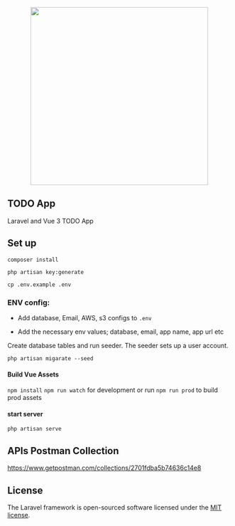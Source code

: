 <p align="center"><a href="https://laravel.com" target="_blank"><img src="https://raw.githubusercontent.com/laravel/art/master/logo-lockup/5%20SVG/2%20CMYK/1%20Full%20Color/laravel-logolockup-cmyk-red.svg" width="400"></a></p>

## TODO App

Laravel and Vue 3 TODO App

## Set up

`composer install`

`php artisan key:generate`

`cp .env.example .env`



### ENV config:

- Add database, Email, AWS, s3 configs to `.env`

- Add the necessary env values; database, email, app name, app url etc
    
Create database tables and run seeder. The seeder sets up a user account.

`php artisan migarate --seed`

#### Build Vue Assets

`npm install`
`npm run watch` for development or run `npm run prod` to build prod assets

#### start server

`php artisan serve`

## APIs Postman Collection
https://www.getpostman.com/collections/2701fdba5b74636c14e8

## License

The Laravel framework is open-sourced software licensed under the [MIT license](https://opensource.org/licenses/MIT).
